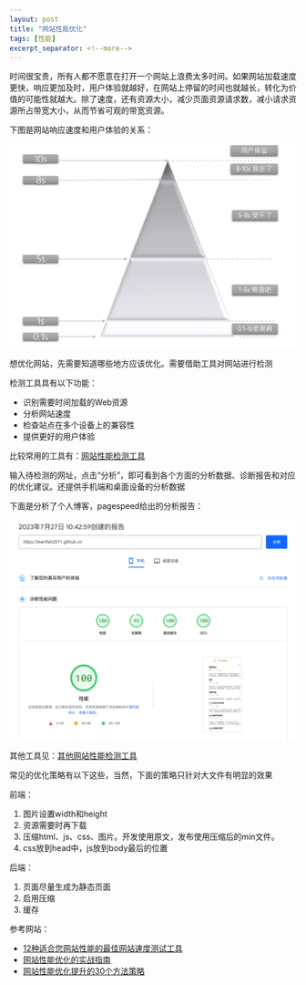 ```yaml
---
layout: post
title: "网站性能优化"
tags: [性能]
excerpt_separator: <!--more-->
---
```


时间很宝贵，所有人都不愿意在打开一个网站上浪费太多时间。如果网站加载速度更快，响应更加及时，用户体验就越好，在网站上停留的时间也就越长，转化为价值的可能性就越大。除了速度，还有资源大小，减少页面资源请求数，减小请求资源所占带宽大小，从而节省可观的带宽资源。<!--more-->

下图是网站响应速度和用户体验的关系：

![speed](https://raw.githubusercontent.com/leanfish2011/data/main/img/speed.png)

想优化网站，先需要知道哪些地方应该优化。需要借助工具对网站进行检测

检测工具具有以下功能：
- 识别需要时间加载的Web资源
- 分析网站速度
- 检查站点在多个设备上的兼容性
- 提供更好的用户体验

比较常用的工具有：<a href="https://pagespeed.web.dev" target="_blank">网站性能检测工具</a>

输入待检测的网址，点击“分析”，即可看到各个方面的分析数据、诊断报告和对应的优化建议。还提供手机端和桌面设备的分析数据

下面是分析了个人博客，pagespeed给出的分析报告：

![report](https://raw.githubusercontent.com/leanfish2011/data/main/img/report.png)

其他工具见：<a href="https://appmaster.io/zh/blog/12ge-zui-hao-de-wang-zhan-su-du-ce-shi-gong-ju" target="_blank">其他网站性能检测工具</a>

常见的优化策略有以下这些，当然，下面的策略只针对大文件有明显的效果

前端：

1. 图片设置width和height
2. 资源需要时再下载
3. 压缩html、js、css、图片。开发使用原文，发布使用压缩后的min文件。
4. css放到head中，js放到body最后的位置

后端：

1. 页面尽量生成为静态页面
2. 启用压缩
3. 缓存

参考网站：

- <a href="https://appmaster.io/zh/blog/12ge-zui-hao-de-wang-zhan-su-du-ce-shi-gong-ju" target="_blank">12种适合您网站性能的最佳网站速度测试工具</a>
- <a href="https://juejin.cn/post/7019304666320076807" target="_blank">网站性能优化的实战指南</a>
- <a href="http://www.cjzzc.com/article/1293.html" target="_blank">网站性能优化提升的30个方法策略</a>